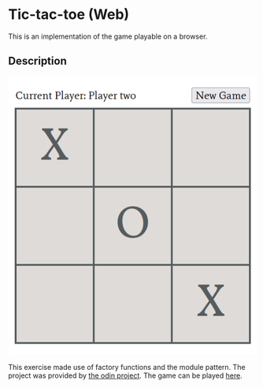 # Tic-tac-toe (Web)
This is an implementation of the game playable on a browser.
## Description
![Tic-tac-toe screenshot](tictactoe-screenshot.png)

This exercise made use of factory functions and the module pattern. The project was provided by [the odin project](https://www.theodinproject.com/paths/foundations/courses/foundations/lessons/etch-a-sketch-project). The game can be played [here](https://libmartinito.github.io/tictactoejs).
